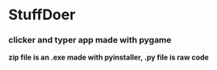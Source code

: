 # StuffDoer
### clicker and typer app made with pygame

**zip file is an .exe made with pyinstaller, .py file is raw code**

